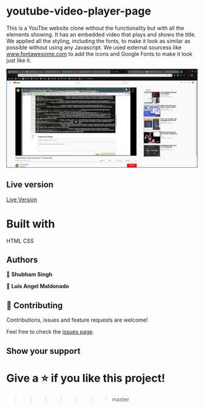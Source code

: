 # youtube-video-player-page

This is a YouTbe website clone without the functionality but with all the elements showing. It has an embedded video that plays and shows the title. We applied all the styling, including the fonts, to make it look as similar as possible without using any Javascript. We used external sourcess like www.fontawesome.com to add the icons and Google Fonts to make it look just like it.

![screenshot](https://github.com/lmaldonadoch/youtube-video-player-page/blob/features/images/screenshot.png)

## Live version

[Live Version](https://rawcdn.githack.com/lmaldonadoch/youtube-video-player-page/4caa30967d35320a84edb426088ca7ce64d3d45d/index.html)

# Built with

HTML
CSS

## Authors

👤 **Shubham Singh**


👤 **Luis Angel Maldonado**


## 🤝 Contributing

Contributions, issues and feature requests are welcome!

Feel free to check the [issues page](issues/).

## Show your support

Give a ⭐️ if you like this project!
=======
>>>>>>> master
